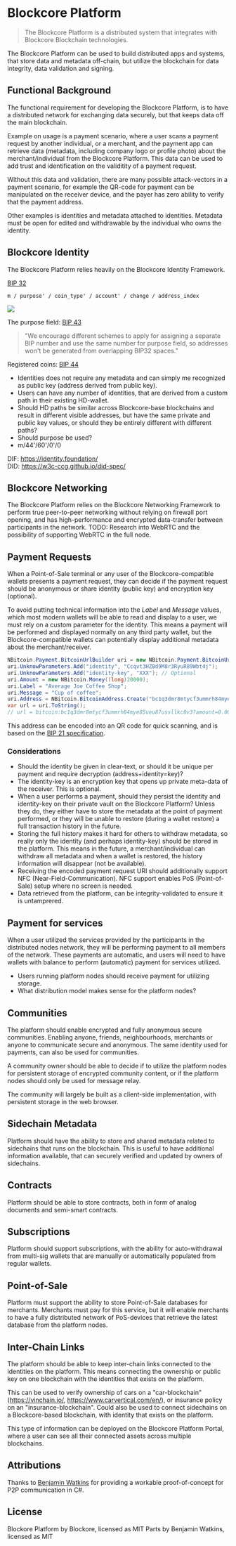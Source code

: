 # Blockcore Platform

> The Blockcore Platform is a distributed system that integrates with Blockcore Blockchain technologies.

The Blockcore Platform can be used to build distributed apps and systems, that store data and metadata off-chain, but utilize the blockchain for data integrity, data validation and signing.

## Functional Background

The functional requirement for developing the Blockcore Platform, is to have a distributed network for exchanging data securely, but that keeps data off the main blockchain.

Example on usage is a payment scenario, where a user scans a payment request by another individual, or a merchant, and the payment app can retrieve data (metadata, including company logo or profile photo) about the merchant/individual from the Blockcore Platform. This data can be used to add trust and identification on the validitity of a payment request.

Without this data and validation, there are many possible attack-vectors in a payment scenario, for example the QR-code for payment can be manipulated on the receiver device, and the payer has zero ability to verify that the payment address.

Other examples is identities and metadata attached to identities. Metadata must be open for edited and withdrawable by the individual who owns the identity.

## Blockcore Identity

The Blockcore Platform relies heavily on the Blockcore Identity Framework.

[BIP 32](https://github.com/bitcoin/bips/blob/master/bip-0032.mediawiki)

```
m / purpose' / coin_type' / account' / change / address_index
```

<img src="https://raw.githubusercontent.com/bitcoin/bips/master/bip-0032/derivation.png"></img>

The purpose field: [BIP 43](https://github.com/bitcoin/bips/blob/master/bip-0043.mediawiki)

> "We encourage different schemes to apply for assigning a separate BIP number and use the same number for purpose field, so addresses won't be generated from overlapping BIP32 spaces."

Registered coins: [BIP 44](https://github.com/satoshilabs/slips/blob/master/slip-0044.md)

- Identities does not require any metadata and can simply me recognized as public key (address derived from public key).
- Users can have any number of identities, that are derived from a custom path in their existing HD-wallet.
- Should HD paths be similar across Blockcore-base blockchains and result in different visible addresses, but have the same private and public key values, or should they be entirely different with different paths?
- Should purpose be used?
- m/44'/60'/0'/0

DIF: https://identity.foundation/   
DID: https://w3c-ccg.github.io/did-spec/

## Blockcore Networking

The Blockcore Platform relies on the Blockcore Networking Framework to perform true peer-to-peer networking without relying on firewall port opening, and has high-performance and encrypted data-transfer between participants in the network. TODO: Research into WebRTC and the possibility of supporting WebRTC in the full node.

## Payment Requests

When a Point-of-Sale terminal or any user of the Blockcore-compatible wallets presents a payment request, they can decide if the payment request should be anonymous or share identity (public key) and encryption key (optional).

To avoid putting technical information into the *Label* and *Message* values, which most modern wallets will be able to read and display to a user, we must rely on a custom parameter for the identity. This means a payment will be performed and displayed normally on any third party wallet, but the Blockcore-compatible wallets can potentially display additional metadata about the merchant/receiver.

```C#
NBitcoin.Payment.BitcoinUrlBuilder uri = new NBitcoin.Payment.BitcoinUrlBuilder();
uri.UnknowParameters.Add("identity", "Ccqvt3HZBd9M8r3RyuR89Wbt4j");
uri.UnknowParameters.Add("identity-key", "XXX"); // Optional
uri.Amount = new NBitcoin.Money((long)20000);
uri.Label = "Average Joe Coffee Shop";
uri.Message = "Cup of coffee";
uri.Address = NBitcoin.BitcoinAddress.Create("bc1q3dmr8mtycf3ummrh84mye85ueu87ussllkc0v3", NBitcoin.Network.Main);
var url = uri.ToString();
// url = bitcoin:bc1q3dmr8mtycf3ummrh84mye85ueu87ussllkc0v3?amount=0.0002&label=Average%20Joe%20Coffee%20Shop&message=Cup%20of%20coffee&identity=Ccqvt3HZBd9M8r3RyuR89Wbt4j&identity-key=XXX
```

This address can be encoded into an QR code for quick scanning, and is based on the [BIP 21 specification](https://github.com/bitcoin/bips/blob/master/bip-0021.mediawiki).

### Considerations

- Should the identity be given in clear-text, or should it be unique per payment and require decryption (address+identity=key)?
- The identity-key is an encryption key that opens up private meta-data of the receiver. This is optional.
- When a user performs a payment, should they persist the identity and identity-key on their private vault on the Blockcore Platform? Unless they do, they either have to store the metadata at the point of payment performed, or they will be unable to restore (during a wallet restore) a full transaction history in the future.
- Storing the full history makes it hard for others to withdraw metadata, so really only the identity (and perhaps identity-key) should be stored in the platform. This means in the future, a merchant/individual can withdraw all metadata and when a wallet is restored, the history information will disappear (not be available).
- Receiving the encoded payment request URI should additionally support NFC (Near-Field-Communication). NFC support enables PoS (Point-of-Sale) setup where no screen is needed.
- Data retrieved from the platform, can be integrity-validated to ensure it is untamprered.

## Payment for services

When a user utilized the services provided by the participants in the distributed nodes network, they will be performing payment to all members of the network. These payments are automatic, and users will need to have wallets with balance to perform (automatic) payment for services utilized.

- Users running platform nodes should receive payment for utilizing storage.
- What distribution model makes sense for the platform nodes?

## Communities

The platform should enable encrypted and fully anonymous secure communities. Enabling anyone, friends, neighbourhoods, merchants or anyone to communicate secure and anonymous. The same identity used for payments, can also be used for communities.

A community owner should be able to decide if to utilize the platform nodes for persistent storage of encrypted community content, or if the platform nodes should only be used for message relay.

The community will largely be built as a client-side implementation, with persistent storage in the web browser.

## Sidechain Metadata

Platform should have the ability to store and shared metadata related to sidechains that runs on the blockchain. This is useful to have additional information available, that can securely verified and updated by owners of sidechains.

## Contracts

Platform should be able to store contracts, both in form of analog documents and semi-smart contracts.

## Subscriptions

Platform should support subscriptions, with the ability for auto-withdrawal from multi-sig wallets that are manually or automatically populated from regular wallets.

## Point-of-Sale

Platform must support the ability to store Point-of-Sale databases for merchants. Merchants must pay for this service, but it will enable merchants to have a fully distributed network of PoS-devices that retrieve the latest database from the platform nodes.

## Inter-Chain Links

The platform should be able to keep inter-chain links connected to the identities on the platform. This means connecting the ownership or public key on one blockchain with the identities that exists on the platform.

This can be used to verify ownership of cars on a "car-blockchain" (https://vinchain.io/, https://www.carvertical.com/en/), or insurance policy on an "insurance-blockchain". Could also be used to connect sidechains on a Blockcore-based blockchain, with identity that exists on the platform.

This type of information can be deployed on the Blockcore Platform Portal, where a user can see all their connected assets across multiple blockchains.

## Attributions

Thanks to [Benjamin Watkins](https://github.com/7wingfly/P2Pchat/) for providing a workable proof-of-concept for P2P communication in C#.

## License

Blockore Platform by Blockore, licensed as MIT
Parts by Benjamin Watkins, licensed as MIT